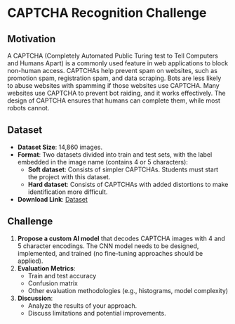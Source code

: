 # CAPTCHA Recognition Challenge

## Motivation
A CAPTCHA (Completely Automated Public Turing test to Tell Computers and Humans Apart) is a commonly used feature in web applications to block non-human access. CAPTCHAs help prevent spam on websites, such as promotion spam, registration spam, and data scraping. Bots are less likely to abuse websites with spamming if those websites use CAPTCHA. Many websites use CAPTCHA to prevent bot raiding, and it works effectively. The design of CAPTCHA ensures that humans can complete them, while most robots cannot.

## Dataset
- **Dataset Size**: 14,860 images.
- **Format**: Two datasets divided into train and test sets, with the label embedded in the image name (contains 4 or 5 characters):
  - **Soft dataset**: Consists of simpler CAPTCHAs. Students must start the project with this dataset.
  - **Hard dataset**: Consists of CAPTCHAs with added distortions to make identification more difficult.
- **Download Link**: [Dataset](https://uporto-my.sharepoint.com/:f:/g/personal/up488707_up_pt/EnnrytvkVKlPuQ9qDoS7tpQBuRJ_Pecv_zWi_-9LSxC2lw?e=4GHGLo)

## Challenge
1. **Propose a custom AI model** that decodes CAPTCHA images with 4 and 5 character encodings. The CNN model needs to be designed, implemented, and trained (no fine-tuning approaches should be applied).
2. **Evaluation Metrics**:
   - Train and test accuracy
   - Confusion matrix
   - Other evaluation methodologies (e.g., histograms, model complexity)
3. **Discussion**:
   - Analyze the results of your approach.
   - Discuss limitations and potential improvements.


